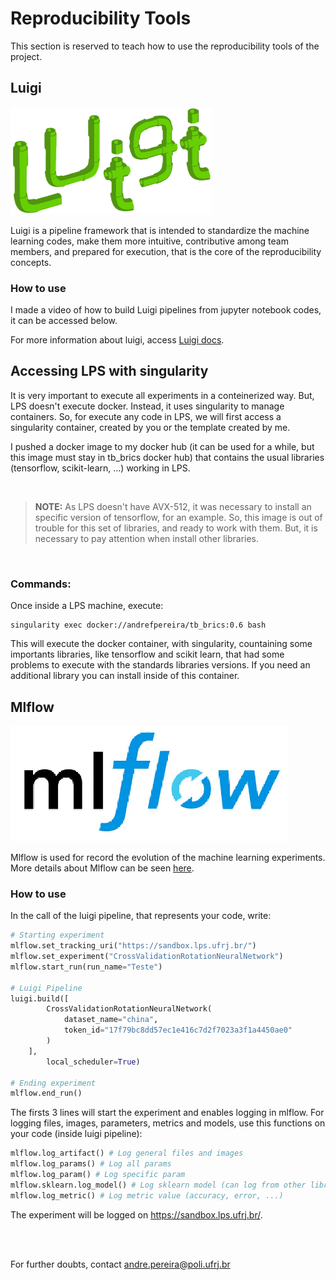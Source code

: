 # Reproducibility Tools 

This section is reserved to teach how to use the reproducibility tools of the project.

## Luigi

![Luigi Logo](./images/luigi_logo.png "Luigi")

Luigi is a pipeline framework that is intended to standardize the machine learning codes, make them more intuitive, contributive among team members, and prepared for execution, that is the core of the reproducibility concepts.

### How to use
I made a video of how to build Luigi pipelines from jupyter notebook codes, it can be accessed below.

For more information about luigi, access 
[Luigi docs](https://luigi.readthedocs.io/en/stable/). 


## Accessing LPS with singularity

It is very important to execute all experiments in a conteinerized way. But, LPS doesn't execute docker. Instead, it uses singularity to manage containers. So, for execute any code in LPS, we will first access a singularity container, created by you or the template created by me.

I pushed a docker image to my docker hub (it can be used  for a while, but this image must stay in tb_brics docker hub) that contains the usual libraries (tensorflow, scikit-learn, ...) working in LPS.

<br>

>**NOTE:** As LPS doesn't have AVX-512, it was necessary to install an specific version of tensorflow, for an example. So, this image is out of trouble for this set of libraries, and ready to work with them. But, it is necessary to pay attention when install other libraries.

<br>

### Commands:

Once inside a LPS machine, execute:

```
singularity exec docker://andrefpereira/tb_brics:0.6 bash
``` 
This will execute the docker container, with singularity, countaining some importants libraries, like tensorflow and scikit learn, that had some problems to execute with the standards libraries versions. If you need an additional library you can install inside of this container.  

## Mlflow

![Mlflow Logo](./images/mlflow_logo.png "Mlflow")

Mlflow is used for record the evolution of the machine learning experiments. More details about Mlflow can be seen [here](https://mlflow.org/).

### How to use

In the call of the luigi pipeline, that represents your code, write:

```python
# Starting experiment
mlflow.set_tracking_uri("https://sandbox.lps.ufrj.br/")                
mlflow.set_experiment("CrossValidationRotationNeuralNetwork")
mlflow.start_run(run_name="Teste")

# Luigi Pipeline
luigi.build([
        CrossValidationRotationNeuralNetwork(
            dataset_name="china",
            token_id="17f79bc8dd57ec1e416c7d2f7023a3f1a4450ae0"
        )
    ], 
        local_scheduler=True)

# Ending experiment
mlflow.end_run()
``` 
The firsts 3 lines will start the experiment and enables logging in mlflow. For logging files, images, parameters, metrics and models, use this functions on your code (inside luigi pipeline):

```python
mlflow.log_artifact() # Log general files and images
mlflow.log_params() # Log all params
mlflow.log_param() # Log specific param
mlflow.sklearn.log_model() # Log sklearn model (can log from other libraries too)
mlflow.log_metric() # Log metric value (accuracy, error, ...)
```
The experiment will be logged on https://sandbox.lps.ufrj.br/.

<br><br>

For further doubts, contact andre.pereira@poli.ufrj.br
